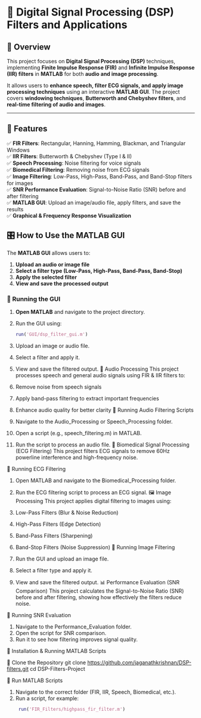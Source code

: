 # 📡 Digital Signal Processing (DSP) Filters and Applications

## 📜 Overview
This project focuses on **Digital Signal Processing (DSP)** techniques, implementing **Finite Impulse Response (FIR)** and **Infinite Impulse Response (IIR) filters** in **MATLAB** for both **audio and image processing**. 

It allows users to **enhance speech, filter ECG signals, and apply image processing techniques** using an interactive **MATLAB GUI**. The project covers **windowing techniques**, **Butterworth and Chebyshev filters**, and **real-time filtering of audio and images**.

---

## 🚀 Features
✅ **FIR Filters**: Rectangular, Hanning, Hamming, Blackman, and Triangular Windows  
✅ **IIR Filters**: Butterworth & Chebyshev (Type I & II)  
✅ **Speech Processing**: Noise filtering for voice signals  
✅ **Biomedical Filtering**: Removing noise from ECG signals  
✅ **Image Filtering**: Low-Pass, High-Pass, Band-Pass, and Band-Stop filters for images  
✅ **SNR Performance Evaluation**: Signal-to-Noise Ratio (SNR) before and after filtering  
✅ **MATLAB GUI**: Upload an image/audio file, apply filters, and save the results  
✅ **Graphical & Frequency Response Visualization**  
## 🎛️ How to Use the MATLAB GUI
The **MATLAB GUI** allows users to:
1. **Upload an audio or image file**  
2. **Select a filter type (Low-Pass, High-Pass, Band-Pass, Band-Stop)**  
3. **Apply the selected filter**  
4. **View and save the processed output**  

### **🔹 Running the GUI**
1. **Open MATLAB** and navigate to the project directory.  
2. Run the GUI using:  
   ```matlab
   run('GUI/dsp_filter_gui.m')
3. Upload an image or audio file.
4. Select a filter and apply it.
5. View and save the filtered output.
🎤 Audio Processing
This project processes speech and general audio signals using FIR & IIR filters to:

1. Remove noise from speech signals
2. Apply band-pass filtering to extract important frequencies
3. Enhance audio quality for better clarity
🔹 Running Audio Filtering Scripts
1. Navigate to the Audio_Processing or Speech_Processing folder.
2. Open a script (e.g., speech_filtering.m) in MATLAB.
3. Run the script to process an audio file.
🏥 Biomedical Signal Processing (ECG Filtering)
This project filters ECG signals to remove 60Hz powerline interference and high-frequency noise.

🔹 Running ECG Filtering
1. Open MATLAB and navigate to the Biomedical_Processing folder.
2. Run the ECG filtering script to process an ECG signal.
🖼️ Image Processing
This project applies digital filtering to images using:

1. Low-Pass Filters (Blur & Noise Reduction)
2. High-Pass Filters (Edge Detection)
3. Band-Pass Filters (Sharpening)
4. Band-Stop Filters (Noise Suppression)
🔹 Running Image Filtering
1. Run the GUI and upload an image file.
2. Select a filter type and apply it.
3. View and save the filtered output.
📊 Performance Evaluation (SNR Comparison)
This project calculates the Signal-to-Noise Ratio (SNR) before and after filtering, showing how effectively the filters reduce noise.

🔹 Running SNR Evaluation
1. Navigate to the Performance_Evaluation folder.
2. Open the script for SNR comparison.
3. Run it to see how filtering improves signal quality.

📖 Installation & Running MATLAB Scripts

🔹 Clone the Repository
    git clone https://github.com/jaganathkrishnan/DSP-filters.git
    cd DSP-Filters-Project

🔹 Run MATLAB Scripts

1. Navigate to the correct folder (FIR, IIR, Speech, Biomedical, etc.).
2. Run a script, for example:
   ```matlab
    run('FIR_Filters/highpass_fir_filter.m')